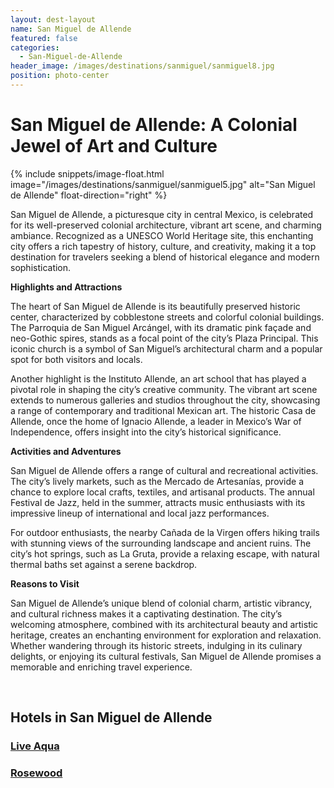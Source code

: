 ```yaml
---
layout: dest-layout
name: San Miguel de Allende
featured: false
categories:
  - San-Miguel-de-Allende
header_image: /images/destinations/sanmiguel/sanmiguel8.jpg
position: photo-center
---
```

# **San Miguel de Allende: A Colonial Jewel of Art and Culture**

{% include snippets/image-float.html image="/images/destinations/sanmiguel/sanmiguel5.jpg" alt="San Miguel de Allende" float-direction="right" %}

San Miguel de Allende, a picturesque city in central Mexico, is celebrated for its well-preserved colonial architecture, vibrant art scene, and charming ambiance. Recognized as a UNESCO World Heritage site, this enchanting city offers a rich tapestry of history, culture, and creativity, making it a top destination for travelers seeking a blend of historical elegance and modern sophistication.

**Highlights and Attractions**

The heart of San Miguel de Allende is its beautifully preserved historic center, characterized by cobblestone streets and colorful colonial buildings. The Parroquia de San Miguel Arcángel, with its dramatic pink façade and neo-Gothic spires, stands as a focal point of the city’s Plaza Principal. This iconic church is a symbol of San Miguel’s architectural charm and a popular spot for both visitors and locals.

Another highlight is the Instituto Allende, an art school that has played a pivotal role in shaping the city’s creative community. The vibrant art scene extends to numerous galleries and studios throughout the city, showcasing a range of contemporary and traditional Mexican art. The historic Casa de Allende, once the home of Ignacio Allende, a leader in Mexico’s War of Independence, offers insight into the city’s historical significance.

**Activities and Adventures**

San Miguel de Allende offers a range of cultural and recreational activities. The city’s lively markets, such as the Mercado de Artesanías, provide a chance to explore local crafts, textiles, and artisanal products. The annual Festival de Jazz, held in the summer, attracts music enthusiasts with its impressive lineup of international and local jazz performances.

For outdoor enthusiasts, the nearby Cañada de la Virgen offers hiking trails with stunning views of the surrounding landscape and ancient ruins. The city’s hot springs, such as La Gruta, provide a relaxing escape, with natural thermal baths set against a serene backdrop.

**Reasons to Visit**

San Miguel de Allende’s unique blend of colonial charm, artistic vibrancy, and cultural richness makes it a captivating destination. The city’s welcoming atmosphere, combined with its architectural beauty and artistic heritage, creates an enchanting environment for exploration and relaxation. Whether wandering through its historic streets, indulging in its culinary delights, or enjoying its cultural festivals, San Miguel de Allende promises a memorable and enriching travel experience.

&nbsp;  
## Hotels in San Miguel de Allende

<section class='grid'>

<div class="col-3_sm-4_xs-6 padded-1">
    <a href="/hotels/liveaqua">
        <div class="bg-image square" style="background-image:url('/images/hotels/liveaquasma/liveaquasma1.jpg')">  </div>
        <h3 class='center'>Live Aqua</h3>        
    </a>  
</div>
<div class="col-3_sm-4_xs-6 padded-1">
    <a href="/hotels/rosewoodsma">
        <div class="bg-image square" style="background-image:url('/images/hotels/rosewoodsma/rosewoodsma2.webp')">  </div>
        <h3 class='center'>Rosewood</h3>        
    </a>  
</div>

</section>